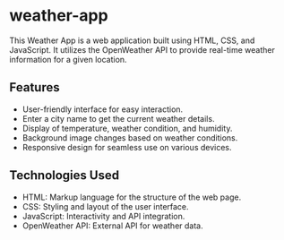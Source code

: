 # weather-app

This Weather App is a web application built using HTML, CSS, and JavaScript. It utilizes the OpenWeather API to provide real-time weather information for a given location.

## Features

- User-friendly interface for easy interaction.
- Enter a city name to get the current weather details.
- Display of temperature, weather condition, and humidity.
- Background image changes based on weather conditions.
- Responsive design for seamless use on various devices.

## Technologies Used

- HTML: Markup language for the structure of the web page.
- CSS: Styling and layout of the user interface.
- JavaScript: Interactivity and API integration.
- OpenWeather API: External API for weather data.
